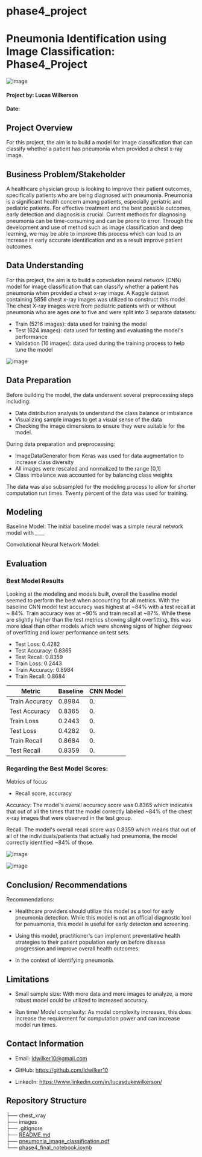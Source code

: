 # phase4_project
# Pneumonia Identification using Image Classification: Phase4_Project

![image](link)


#### Project by: Lucas Wilkerson
#### Date: 

## Project Overview
For this project, the aim is to build a model for image classification that can classify whether a patient has pneumonia when provided a chest x-ray image. 

## Business Problem/Stakeholder
A healthcare physician group is looking to improve their patient outcomes, specifically patients who are being diagnosed with pneumonia. Pneumonia is a significant health concern among patients, especially geriatric and pediatric patients. For effective treatment and the best possible outcomes, early detection and diagnosis is crucial. Current methods for diagnosing pneumonia can be time-consuming and can be prone to error. Through the development and use of method such as image classification and deep learning, we may be able to improve this process which can lead to an increase in early accurate identification and as a result improve patient outcomes.

## Data Understanding 

For this project, the aim is to build a convolution neural network (CNN)  model for image classification that can classify whether a patient has pneumonia when provided a chest x-ray image. A Kaggle dataset containing 5856 chest x-ray images was utilized to construct this model. The chest X-ray images were from pediatric patients with or without pneumonia who are ages one to five and were split into 3 separate datasets: 

- Train (5216 images): data used for training the model
- Test (624 images): data used for testing and evaluating the model's performance 
- Validation (16 images): data used during the training process to help tune the model

![image](link)

## Data Preparation 

Before building the model, the data underwent several preprocessing steps including:
- Data distribution analysis to understand the class balance or imbalance
- Visualizing sample images to get a visual sense of the data
- Checking the image dimensions to ensure they were suitable for the model.

During data preparation and preprocessing: 
- ImageDataGenerator from Keras was used for data augmentation to increase class diversity
- All images were rescaled and normalized to the range [0,1]
- Class imbalance was accounted for by balancing class weights

The data was also subsampled for the modeling process to allow for shorter computation run times. Twenty percent of the data was used for training. 




## Modeling 

Baseline Model: The initial baseline model was a simple neural network model with ____


Convolutional Neural Network Model:


## Evaluation
### Best Model Results 

Looking at the modeling and models built, overall the baseline model seemed to perform the best when accounting for all metrics. With the baseline CNN model test accuracy was highest at ~84% with a test recall at ~ 84%. Train accuracy was at ~90% and train recall at ~87%. While these are slightly higher than the test metrics showing slight overfitting, this was more ideal than other models which were showing signs of higher degrees of overfitting and lower performance on test sets.

- Test Loss: 0.4282
- Test Accuracy: 0.8365
- Test Recall: 0.8359
- Train Loss: 0.2443
- Train Accuracy: 0.8984
- Train Recall: 0.8684



| Metric                  | Baseline                          | CNN Model                         |
|-------------------------|-----------------------------------|-----------------------------------|
| Train Accuracy          | 0.8984                            | 0.                                |
| Test Accuracy           | 0.8365                            | 0.                                |
| Train Loss              | 0.2443                            | 0.                                |
| Test Loss               | 0.4282                            | 0.                                |
| Train Recall            | 0.8684                            | 0.                                |
| Test Recall             | 0.8359                            | 0.                                |


### Regarding the Best Model Scores:
Metrics of focus
- Recall score, accuracy 

Accuracy: The model's overall accuracy score was 0.8365 which indicates that out of all the times that the model correctly labeled ~84% of the chest x-ray images that were observed in the test group.

Recall: The model's overall recall score was 0.8359 which means that out of all of the individuals/patients that actually had pneumonia, the model correctly identified ~84% of those. 
 

![image](link)


![image](link)


## Conclusion/ Recommendations 


Recommendations: 

- Healthcare providers should utilize this model as a tool for early pneumonia detection. While this model is not an official diagnostic tool for penuamonia, this model is useful for early detecton and screening. 

- Using this model, practitioner's can implement preventative health strategies to their patient population early on before disease progression and improve overall health outcomes. 

- In the context of identifying pneumonia. 


## Limitations
- Small sample size: With more data and more images to analyze, a more robust model could be utilized to increased accuracy.

- Run time/ Model complexity: As model complexity increases, this does increase the requirement for computation power and can increase model run times. 


## Contact Information

- Email: ldwilker10@gmail.com

- GitHub: https://github.com/ldwilker10

- LinkedIn: https://www.linkedin.com/in/lucasdukewilkerson/ 

## Repository Structure

├── chest_xray    
├── images   
├── .gitignore                                                                                                                   
├── [README.md](https://github.com/ldwilker10/phase4_project/blob/main/README.md)                                          
├── [pneumonia_image_classification.pdf](link)       
└── [phase4_final_notebook.ipynb](link)  